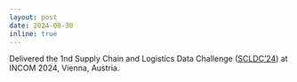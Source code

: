 ```yaml
---
layout: post
date: 2024-08-30
inline: true
---
```


Delivered the 1nd Supply Chain and Logistics Data Challenge ([SCLDC’24](https://www.incom2024.org/data-challenge/)) at INCOM 2024, Vienna, Austria.